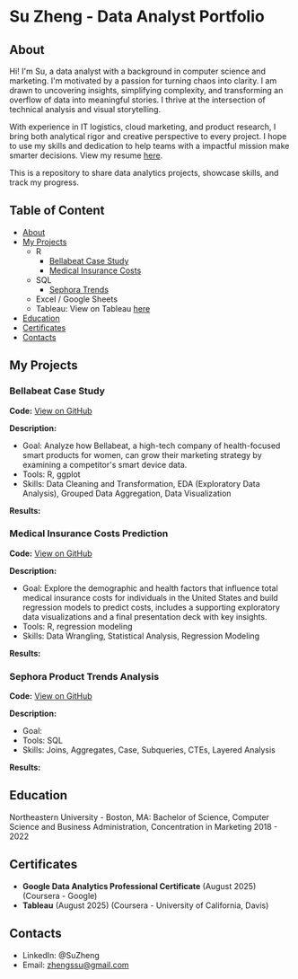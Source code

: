 # Su Zheng - Data Analyst Portfolio

## About
Hi! I'm Su, a data analyst with a background in computer science and marketing. I'm motivated by a passion for turning chaos into clarity. I am drawn to uncovering insights, simplifying complexity, and transforming an overflow of data into meaningful stories. I thrive at the intersection of technical analysis and visual storytelling.

With experience in IT logistics, cloud marketing, and product research, I bring both analytical rigor and creative perspective to every project. I hope to use my skills and dedication to help teams with a impactful mission make smarter decisions. View my resume [here]().

This is a repository to share data analytics projects, showcase skills, and track my progress.

## Table of Content 
* [About](https://github.com/ssz-119/ssz-119.github.io/blob/main/README.md#About)
* [My Projects](https://github.com/ssz-119/ssz-119.github.io/blob/main/README.md#My-Projects)
  * R
    * [Bellabeat Case Study](#bellabeat-case-study)
    * [Medical Insurance Costs](#medical-insurance-costs-prediction)
  * SQL
    * [Sephora Trends](#sephora-product-trends-analysis)
  * Excel / Google Sheets
  * Tableau: View on Tableau [here](https://public.tableau.com/app/profile/su.zheng/vizzes)
* [Education](#education)
* [Certificates](#certificates)
* [Contacts](#contacts)

## My Projects

### Bellabeat Case Study 

**Code:** [View on GitHub](https://github.com/ssz-119/bellabeat-r)

**Description:**

- Goal: Analyze how Bellabeat, a high-tech company of health-focused smart products for women, can grow their marketing strategy by examining a competitor's smart device data.
- Tools: R, ggplot
- Skills: Data Cleaning and Transformation, EDA (Exploratory Data Analysis), Grouped Data Aggregation, Data Visualization

**Results:**

### Medical Insurance Costs Prediction

**Code:** [View on GitHub](https://github.com/ssz-119/insurance-model)

**Description:**

- Goal: Explore the demographic and health factors that influence total medical insurance costs for individuals in the United States and build regression models to predict costs, includes a supporting exploratory data visualizations and a final presentation deck with key insights.
- Tools: R, regression modeling
- Skills: Data Wrangling, Statistical Analysis, Regression Modeling

**Results:**

### Sephora Product Trends Analysis 

**Code:** [View on GitHub](https://github.com/ssz-19/sephora-trends)

**Description:**

- Goal:
- Tools: SQL
- Skills: Joins, Aggregates, Case, Subqueries, CTEs, Layered Analysis

**Results:**

## Education

Northeastern University - Boston, MA: Bachelor of Science, Computer Science and Business Administration,
Concentration in Marketing
2018 - 2022

## Certificates

* **Google Data Analytics Professional Certificate** (August 2025) (Coursera - Google)
* **Tableau** (August 2025) (Coursera - University of California, Davis)

## Contacts
* LinkedIn: @SuZheng
* Email: [zhengssu@gmail.com]()



